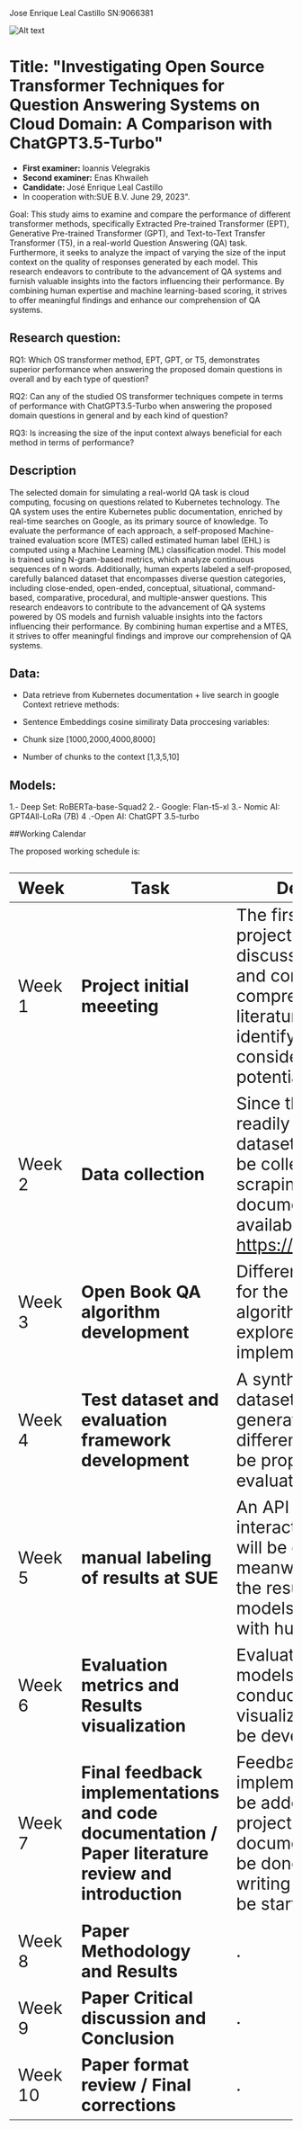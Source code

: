 Jose Enrique Leal Castillo SN:9066381

![Alt text](https://ibb.co/m6VqLWk "a title")

# Title: "Investigating Open Source Transformer Techniques for Question Answering Systems on Cloud Domain: A Comparison with ChatGPT3.5-Turbo"

- **First examiner:** Ioannis Velegrakis
- **Second examiner:** Enas Khwaileh
- **Candidate:** José Enrique Leal Castillo
- In cooperation with:SUE B.V. June 29, 2023".

Goal: This study aims to examine and compare the performance of different transformer methods, specifically Extracted Pre-trained Transformer (EPT), Generative Pre-trained Transformer (GPT), and Text-to-Text Transfer Transformer (T5), in a real-world Question Answering (QA) task. Furthermore, it seeks to analyze the impact of varying the size of the input context on the quality of responses generated by each model. This research endeavors to contribute to the advancement of QA systems and furnish valuable insights into the factors influencing their performance. By combining human expertise and machine learning-based scoring, it strives to offer meaningful findings and enhance our comprehension of QA systems.

## Research question:

RQ1: Which OS transformer method, EPT, GPT, or T5, demonstrates superior performance when answering the proposed domain questions in overall and by each type of question?

RQ2: Can any of the studied OS transformer techniques compete in terms of performance with ChatGPT3.5-Turbo when answering the proposed domain questions in general and by each kind of question?

RQ3: Is increasing the size of the input context always beneficial for each method in terms of performance?

## Description

The selected domain for simulating a real-world QA task is cloud computing, focusing on questions related to Kubernetes technology. The QA system uses the entire Kubernetes public documentation, enriched by real-time searches on Google, as its primary source of knowledge. To evaluate the performance of each approach, a self-proposed Machine-trained evaluation score (MTES) called estimated human label (EHL) is computed using a Machine Learning (ML) classification model. This model is trained using N-gram-based metrics, which analyze continuous sequences of n words. Additionally, human experts labeled a self-proposed, carefully balanced dataset that encompasses diverse question categories, including close-ended, open-ended, conceptual, situational, command-based, comparative, procedural, and multiple-answer questions. This research endeavors to contribute to the advancement of QA systems powered by OS models and furnish valuable insights into the factors influencing their performance. By combining human expertise and a MTES, it strives to offer meaningful findings and improve our comprehension of QA systems.


## Data:

- Data retrieve from Kubernetes documentation + live search in google
Context retrieve methods:

- Sentence Embeddings cosine similiraty
Data proccesing variables:

- Chunk size [1000,2000,4000,8000]

- Number of chunks to the context [1,3,5,10]

## Models:

1.- Deep Set: RoBERTa-base-Squad2
2.- Google: Flan-t5-xl
3.- Nomic AI: GPT4All-LoRa (7B)
4 .-Open AI: ChatGPT 3.5-turbo

##Working Calendar

The proposed working schedule is:
<style>
table {
  font-size: 30px;
}
</style>
| Week| Task|Description|State|
| -------- | -------- |  -------- | -------- |
| Week 1 | **Project initial meeeting** |The first steps in the project will involve discussing the scope and conducting a comprehensive literature review to identify key considerations and potential challenges. |Done ✅
| Week 2|  **Data collection**   | Since there is no readily available dataset, the data will be collected via web scraping from the documentation available at https://kubernetes.io/.| Done ✅
| Week 3|  **Open Book QA algorithm development**   | Different techniques for the Open Book QA algorithm will be explored and implemented in code.| Done ✅
| Week 4|  **Test dataset and evaluation framework development**   | A synthetic test dataset will be generated and different metrics will be proposed to evaluate the results.| Done ✅
| Week 5|  **manual labeling of results at SUE**   | An API and possible interactive dashboard will be developed meanwhile SUE labels the results of different models to evaluate with human feedback.| Done ✅
| Week 6|  **Evaluation metrics and Results visualization**   | Evaluation of the models will be conducted, Result visualization code will be developed.| Done ✅
| Week 7|  **Final feedback implementations and code documentation / Paper literature review and introduction**   | Feedback from the implementation will be added to thee project and code documentationn will be done, the paper writing initial part will be started .| Done ✅
| Week 8|  **Paper Methodology and Results**   | .| Done ✅
| Week 9|  **Paper Critical discussion and Conclusion**   | .| Done ✅
| Week 10|  **Paper format review / Final corrections**   | .| Done ✅
